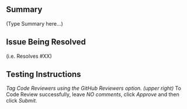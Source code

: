 ## Summary
(Type Summary here...) 

## Issue Being Resolved
(i.e. Resolves #XX)

## Testing Instructions

*Tag Code Reviewers using the GitHub Reviewers option. (upper right)*
To Code Review successfully, leave *NO comments*, click *Approve* and then click *Submit*.
